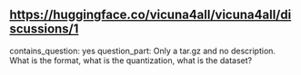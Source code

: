 ## https://huggingface.co/vicuna4all/vicuna4all/discussions/1

contains_question: yes
question_part: Only a tar.gz and no description. What is the format, what is the quantization, what is the dataset?